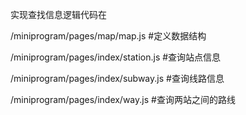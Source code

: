 实现查找信息逻辑代码在

/miniprogram/pages/map/map.js           #定义数据结构

/miniprogram/pages/index/station.js     #查询站点信息

/miniprogram/pages/index/subway.js      #查询线路信息

/miniprogram/pages/index/way.js         #查询两站之间的路线

